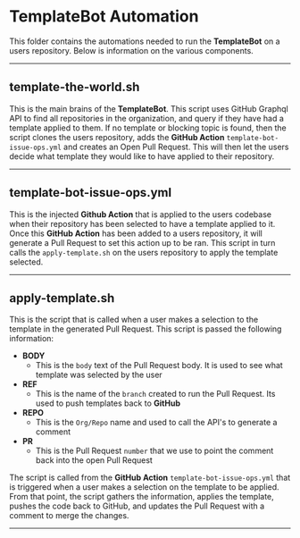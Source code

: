 # TemplateBot Automation

This folder contains the automations needed to run the **TemplateBot** on a users repository.
Below is information on the various components.

---

## template-the-world.sh

This is the main brains of the **TemplateBot**. This script uses GitHub Graphql API to find all repositories in the organization, and query if they have had a template applied to them.
If no template or blocking topic is found, then the script clones the users repository, adds the **GitHub Action** `template-bot-issue-ops.yml` and creates an Open Pull Request.
This will then let the users decide what template they would like to have applied to their repository.

---

## template-bot-issue-ops.yml

This is the injected **Github Action** that is applied to the users codebase when their repository has been selected to have a template applied to it.
Once this **GitHub Action** has been added to a users repository, it will generate a Pull Request to set this action up to be ran.
This script in turn calls the `apply-template.sh` on the users repository to apply the template selected.

---

## apply-template.sh

This is the script that is called when a user makes a selection to the template in the generated Pull Request.
This script is passed the following information:

- **BODY**
  - This is the `body` text of the Pull Request body. It is used to see what template was selected by the user
- **REF**
  - This is the name of the `branch` created to run the Pull Request. Its used to push templates back to **GitHub**
- **REPO**
  - This is the `Org/Repo` name and used to call the API's to generate a comment
- **PR**
  - This is the Pull Request `number` that we use to point the comment back into the open Pull Request

The script is called from the **GitHub Action** `template-bot-issue-ops.yml` that is triggered when a user makes a selection on the template to be applied.
From that point, the script gathers the information, applies the template, pushes the code back to GitHub, and updates the Pull Request with a comment to merge the changes.

---
